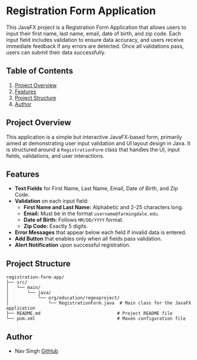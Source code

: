 # Registration Form Application

This JavaFX project is a Registration Form Application that allows users to input their first name, last name, email, date of birth, and zip code. Each input field includes validation to ensure data accuracy, and users receive immediate feedback if any errors are detected. Once all validations pass, users can submit their data successfully.

## Table of Contents

1. [Project Overview](#project-overview)
2. [Features](#features)
3. [Project Structure](#project-structure)
4. [Author](#author)

## Project Overview

This application is a simple but interactive JavaFX-based form, primarily aimed at demonstrating user input validation and UI layout design in Java. It is structured around a `RegistrationForm` class that handles the UI, input fields, validations, and user interactions.

## Features

- **Text Fields** for First Name, Last Name, Email, Date of Birth, and Zip Code.
- **Validation** on each input field:
    - **First Name and Last Name:** Alphabetic and 2-25 characters long.
    - **Email:** Must be in the format `username@farmingdale.edu`.
    - **Date of Birth:** Follows `MM/DD/YYYY` format.
    - **Zip Code:** Exactly 5 digits.
- **Error Messages** that appear below each field if invalid data is entered.
- **Add Button** that enables only when all fields pass validation.
- **Alert Notification** upon successful registration.

## Project Structure

    registration-form-app/
    ├── src/
    │   └── main/
    │       └── java/
    │           └── org/education/regexproject/
    │               └── RegistrationForm.java  # Main class for the JavaFX application
    ├── README.md                             # Project README file
    └── pom.xml                               # Maven configuration file

## Author

- Nav Singh [GitHub](https://github.com/nav7FSC)

